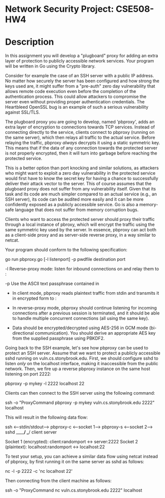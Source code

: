 # Network Security Project: CSE508-HW4

# Description
In this assignment you will develop a "plugboard" proxy for adding an extra
layer of protection to publicly accessible network services. Your program will
be written in Go using the Crypto library.

Consider for example the case of an SSH server with a public IP address. No
matter how securely the server has been configured and how strong the keys
used are, it might suffer from a "pre-auth" zero day vulnerability that allows
remote code execution even before the completion of the authentication
process. This could allow attackers to compromise the server even without
providing proper authentication credentials. The Heartbleed OpenSSL bug is an
example of such a serious vulnerability against SSL/TLS.

The plugboard proxy you are going to develop, named 'pbproxy', adds an extra
layer of encryption to connections towards TCP services. Instead of connecting
directly to the service, clients connect to pbproxy (running on the same
server), which then relays all traffic to the actual service. Before relaying
the traffic, pbproxy *always* decrypts it using a static symmetric key. This
means that if the data of any connection towards the protected server is not
properly encrypted, then it will turn into garbage before reaching the
protected service.

This is a better option than port knocking and similar solutions, as attackers
who might want to exploit a zero day vulnerability in the protected service
would first have to know the secret key for having a chance to successfully
deliver their attack vector to the server. This of course assumes that the
plugboard proxy does not suffer from any vulnerability itself. Given that its
task and its code are much simpler compared to an actual service (e.g., an SSH
server), its code can be audited more easily and it can be more confidently
exposed as a publicly accessible service. Go is also a memory-safe language
that does not suffer from memory corruption bugs.

Clients who want to access the protected server should proxy their traffic
through a local instance of pbroxy, which will encrypt the traffic using the
same symmetric key used by the server. In essence, pbproxy can act both as
a client-side proxy and as server-side reverse proxy, in a way similar to
netcat.

Your program should conform to the following specification:

go run pbproxy.go [-l listenport] -p pwdfile destination port

  -l  Reverse-proxy mode: listen for inbound connections on <listenport> and
      relay them to <destination>:<port>

  -p  Use the ASCII text passphrase contained in <pwdfile>

* In client mode, pbproxy reads plaintext traffic from stdin and transmits it
  in encrypted form to <destination>:<port>

* In reverse-proxy mode, pbproxy should continue listening for incoming
  connections after a previous session is terminated, and it should be able to
  handle multiple concurrent connections (all using the same key).

* Data should be encrypted/decrypted using AES-256 in GCM mode (bi-directional
  communication). You should derive an appropriate AES key from the supplied
  passphrase using PBKDF2.

Going back to the SSH example, let's see how pbproxy can be used to protect an
SSH server. Assume that we want to protect a publicly accessible sshd running
on vuln.cs.stonybrook.edu. First, we should configure sshd to listen *only* on
the localhost interface, making it inaccessible from the public network. Then,
we fire up a reverse pbproxy instance on the same host listening on port 2222:

  pbproxy -p mykey -l 2222 localhost 22

Clients can then connect to the SSH server using the following command:

  ssh -o "ProxyCommand pbproxy -p mykey vuln.cs.stonybrook.edu 2222" localhost

This will result in the following data flow:

ssh <--stdin/stdout--> pbproxy-c <--socket 1--> pbproxy-s <--socket 2--> sshd
\______________________________/                \___________________________/
             client                                        server           

Socket 1 (encrypted): client:randomport <-> server:2222
Socket 2 (plaintext): localhost:randomport <-> localhost:22

To test your setup, you can achieve a similar data flow using netcat instead
of pbproxy, by first running it on the same server as sshd as follows:

  nc -l -p 2222 -c 'nc localhost 22'

Then connecting from the client machine as follows:

  ssh -o "ProxyCommand nc vuln.cs.stonybrook.edu 2222" localhost

